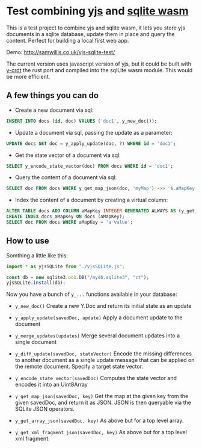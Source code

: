 # Test combining [yjs](https://github.com/yjs/yjs) and [sqlite wasm](https://sqlite.org/wasm/doc/trunk/index.md)

This is a test project to combine yjs and sqlite wasm, it lets you store yjs documents 
in a sqlite database, update them in place and query the content. Perfect for building 
a local first web app.

Demo: http://samwillis.co.uk/yjs-sqlite-test/

The current version uses javascript version of yjs, but it could be built with 
[y-crdt](https://github.com/y-crdt/y-crdt) the rust port and compiled into the sqlLite 
wasm module. This would be more efficient.

## A few things you can do

- Create a new document via sql:

```sql
INSERT INTO docs (id, doc) VALUES ('doc1', y_new_doc());
```

- Update a document via sql, passing the update as a parameter:

```sql
UPDATE docs SET doc = y_apply_update(doc, ?) WHERE id = 'doc1';
```

- Get the state vector of a document via sql:

```sql
SELECT y_encode_state_vector(doc) FROM docs WHERE id = 'doc1';
```

- Query the content of a document via sql:

```sql
SELECT doc FROM docs WHERE y_get_map_json(doc, 'myMap') ->> '$.aMapKey' = 'a value';
```

- Index the content of a document by creating a virtual column:
  
```sql
ALTER TABLE docs ADD COLUMN aMapKey INTEGER GENERATED ALWAYS AS (y_get_map_json(doc, 'myMap') ->> '$.aMapKey') VIRTUAL;
CREATE INDEX docs_aMapKey ON docs (aMapKey);
SELECT doc FROM docs WHERE aMapKey = 'a value';
```

## How to use

Somthing a little like this:

```js
import * as yjsSQLite from "./yjsSQLite.js";

const db = new sqlite3.oo1.DB("/mydb.sqlite3", "ct");
yjsSQLite.install(db);
```

Now you have a bunch of `y_...` functions available in your database:

- `y_new_doc()`
  Create a new Y.Doc and return its initial state as an update

- `y_apply_update(savedDoc, update)`
  Apply a document update to the document

- `y_merge_updates(updates)`
  Merge several document updates into a single document

- `y_diff_update(savedDoc, stateVector)`
  Encode the missing differences to another document as a single update message 
  that can be applied on the remote document. Specify a target state vector.

- `y_encode_state_vector(savedDoc)`
  Computes the state vector and encodes it into an Uint8Array

- `y_get_map_json(savedDoc, key)`
  Get the map at the given key from the given savedDoc, and return it as JSON.
  JSON is then queryable via the SQLite JSON operators.

- `y_get_array_json(savedDoc, key)`
  As above but for a top level array.

- `y_get_xml_fragment_json(savedDoc, key)`
  As above but for a top level xml fragment.
